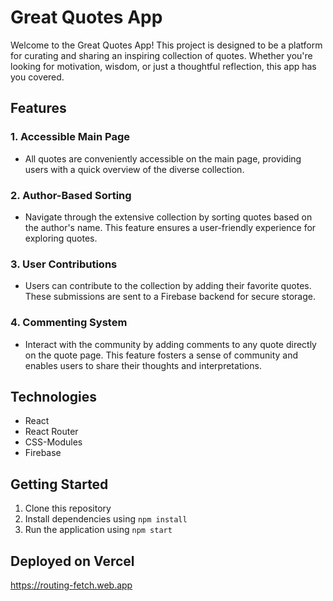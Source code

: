 # Great Quotes App  

Welcome to the Great Quotes App! This project is designed to be a platform for curating and sharing an inspiring collection of quotes. Whether you're looking for motivation, wisdom, or just a thoughtful reflection, this app has you covered.

## Features

### 1. Accessible Main Page
- All quotes are conveniently accessible on the main page, providing users with a quick overview of the diverse collection.
  
### 2. Author-Based Sorting
- Navigate through the extensive collection by sorting quotes based on the author's name. This feature ensures a user-friendly experience for exploring quotes.
### 3. User Contributions
- Users can contribute to the collection by adding their favorite quotes. These submissions are sent to a Firebase backend for secure storage.
### 4. Commenting System
- Interact with the community by adding comments to any quote directly on the quote page. This feature fosters a sense of community and enables users to share their thoughts and interpretations. </br>
  
## Technologies

- React
- React Router
- CSS-Modules
- Firebase<br />
  
## Getting Started

1. Clone this repository
2. Install dependencies using `npm install`
3. Run the application using `npm start`<br />
   
## Deployed on Vercel
https://routing-fetch.web.app 